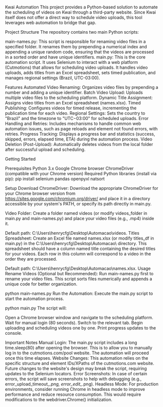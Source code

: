 Kwai Automation
This project provides a Python-based solution to automate the scheduling of videos on Kwai through a third-party website. Since Kwai itself does not offer a direct way to schedule video uploads, this tool leverages web automation to bridge that gap.

Project Structure
The repository contains two main Python scripts:

main-names.py: This script is responsible for renaming video files in a specified folder. It renames them by prepending a numerical index and appending a unique random code, ensuring that the videos are processed in a sorted order and have unique identifiers.
main.py: This is the core automation script. It uses Selenium to interact with a web platform (Cutmotions) that allows for scheduling video uploads. It handles video uploads, adds titles from an Excel spreadsheet, sets timed publication, and manages regional settings (Brazil, UTC-03:00).

Features
Automated Video Renaming: Organizes video files by prepending a number and adding a unique identifier.
Batch Video Upload: Uploads multiple video files to the scheduling platform.
Dynamic Title Assignment: Assigns video titles from an Excel spreadsheet (names.xlsx).
Timed Publishing: Configures videos for timed release, incrementing the publication time for each video.
Regional Settings: Sets the country to "Brazil" and the timezone to "UTC−03:00" for scheduled uploads.
Error Handling and Retries: Includes mechanisms to handle common web automation issues, such as page reloads and element not found errors, with retries.
Progress Tracking: Displays a progress bar and statistics (success, skipped, errors, elapsed time, ETA) during the automation process.
Video Deletion (Post-Upload): Automatically deletes videos from the local folder after successful upload and scheduling.


Getting Started

Prerequisites
Python 3.x
Google Chrome browser
ChromeDriver (compatible with your Chrome version)
Required Python libraries (install via pip):
pip install selenium pandas openpyxl natsort

Setup
Download ChromeDriver:
Download the appropriate ChromeDriver for your Chrome browser version from https://sites.google.com/chromium.org/driver/ and place it in a directory accessible by your system's PATH, or specify its path directly in main.py.

Video Folder:
Create a folder named videos (or modify videos_folder in main.py and main-names.py) and place your video files (e.g., .mp4) inside it.

Default path: C:\Users\henrycfg\Desktop\Automacao\videos.
Titles Spreadsheet:
Create an Excel file named names.xlsx (or modify titles_df in main.py) in the C:\Users\henrycfg\Desktop\Automacao\ directory. This spreadsheet should have a column named title containing the desired titles for your videos. Each row in this column will correspond to a video in the order they are processed.

Default path: C:\Users\henrycfg\Desktop\Automacao\names.xlsx.
Usage
Rename Videos (Optional but Recommended):
Run main-names.py first to rename your video files. This script sorts files numerically and appends a unique code for better organization.



python main-names.py
Run the Automation:
Execute the main.py script to start the automation process.


python main.py
The script will:

Open a Chrome browser window and navigate to the scheduling platform.
Wait for manual login (80 seconds).
Switch to the relevant tab.
Begin uploading and scheduling videos one by one.
Print progress updates to the console.

Important Notes
Manual Login: The main.py script includes a long time.sleep(80) after opening the browser. This is to allow you to manually log in to the cutmotions.com/pool website. The automation will proceed once this time elapses.
Website Changes: This automation relies on the specific structure and element IDs/XPaths of the cutmotions.com website. Future changes to the website's design may break the script, requiring updates to the Selenium locators.
Error Screenshots: In case of certain errors, the script will save screenshots to help with debugging (e.g., error_upload_timeout_*.png, error_edit_*.png).
Headless Mode: For production environments, consider running Chrome in headless mode to improve performance and reduce resource consumption. This would require modifications to the webdriver.Chrome() initialization.
